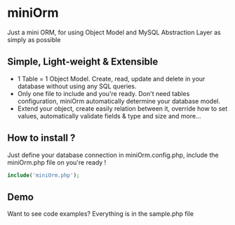 miniOrm
=======
Just a mini ORM, for using Object Model and MySQL Abstraction Layer as simply as possible

Simple, Light-weight & Extensible
--------
+ 1 Table = 1 Object Model. Create, read, update and delete in your database without using any SQL queries. 
+ Only one file to include and you're ready. Don't need tables configuration, miniOrm automatically determine your database model. 
+ Extend your object, create easily relation between it, override how to set values, automatically validate fields & type and size and more... 

How to install ?
--------
Just define your database connection in miniOrm.config.php, include the miniOrm.php file on you're ready !

```php
include('miniOrm.php');
```

Demo
--------
Want to see code examples? Everything is in the sample.php file
